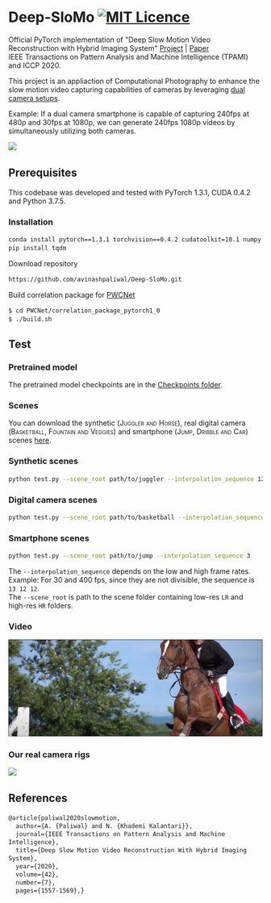 # Deep-SloMo [![MIT Licence](https://badges.frapsoft.com/os/mit/mit.svg?v=103)](https://opensource.org/licenses/mit-license.php)
Official PyTorch implementation of "Deep Slow Motion Video Reconstruction with Hybrid Imaging System" [Project](http://faculty.cs.tamu.edu/nimak/Papers/ICCP2020_Slomo) | [Paper](https://arxiv.org/abs/2002.12106)  
IEEE Transactions on Pattern Analysis and Machine Intelligence (TPAMI) and ICCP 2020.  

This project is an appliaction of Computational Photography to enhance the slow motion video capturing capabilities of cameras by leveraging [dual camera setups](#our-real-camera-rigs).  

Example: If a dual camera smartphone is capable of capturing 240fps at 480p and 30fps at 1080p, we can generate 240fps 1080p videos by simultaneously utilizing both cameras.

<img src='./misc/Teaser.png'>

## Prerequisites
This codebase was developed and tested with PyTorch 1.3.1, CUDA 0.4.2 and Python 3.7.5.  

### Installation
```bash
conda install pytorch==1.3.1 torchvision==0.4.2 cudatoolkit=10.1 numpy -c pytorch
pip install tqdm
```
Download repository
```bash
https://github.com/avinashpaliwal/Deep-SloMo.git
```
Build correlation package for [PWCNet](https://github.com/NVlabs/PWC-Net/tree/master/PyTorch/external_packages/correlation-pytorch-master)
```bash
$ cd PWCNet/correlation_package_pytorch1_0
$ ./build.sh
```

## Test
### Pretrained model
The pretrained model checkpoints are in the [Checkpoints folder](Checkpoints).

### Scenes
You can download the synthetic (<span style="font-variant:small-caps;">Juggler and Horse</span>), real digital camera (<span style="font-variant:small-caps;">Basketball, Fountain and Veggies</span>) and smartphone (<span style="font-variant:small-caps;">Jump, Dribble and Car</span>) scenes [here](https://drive.google.com/drive/folders/1ezabQM14Xq4d9cZYp8jbnoWvnPX0uCsA?usp=sharing).  

### Synthetic scenes
```bash
python test.py --scene_root path/to/juggler --interpolation_sequence 12
```
### Digital camera scenes
```bash
python test.py --scene_root path/to/basketball --interpolation_sequence 13 12 12
```
### Smartphone scenes
```bash
python test.py --scene_root path/to/jump --interpolation_sequence 3
```
The `--interpolation_sequence` depends on the low and high frame rates. Example: For 30 and 400 fps, since they are not divisible, the sequence is `13 12 12`.  
The `--scene_root` is path to the scene folder containing low-res `LR` and high-res `HR` folders.  

### Video
[![Audi R8](misc/video_shot.jpg)](https://www.youtube.com/watch?v=43HH3YN8U10)

### Our real camera rigs
<img src='./misc/camera_rig.jpg'>

## References
```
@article{paliwal2020slowmotion,
  author={A. {Paliwal} and N. {Khademi Kalantari}}, 
  journal={IEEE Transactions on Pattern Analysis and Machine Intelligence}, 
  title={Deep Slow Motion Video Reconstruction With Hybrid Imaging System}, 
  year={2020},
  volume={42},
  number={7},
  pages={1557-1569},}
```
